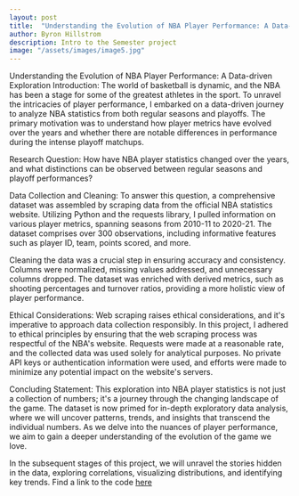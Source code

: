 ```yaml
---
layout: post
title:  "Understanding the Evolution of NBA Player Performance: A Data-driven Exploration"
author: Byron Hillstrom
description: Intro to the Semester project   
image: "/assets/images/image5.jpg"
---
```


Understanding the Evolution of NBA Player Performance: A Data-driven Exploration
Introduction:
The world of basketball is dynamic, and the NBA has been a stage for some of the greatest athletes in the sport. To unravel the intricacies of player performance, I embarked on a data-driven journey to analyze NBA statistics from both regular seasons and playoffs. The primary motivation was to understand how player metrics have evolved over the years and whether there are notable differences in performance during the intense playoff matchups.

Research Question:
How have NBA player statistics changed over the years, and what distinctions can be observed between regular seasons and playoff performances?

Data Collection and Cleaning:
To answer this question, a comprehensive dataset was assembled by scraping data from the official NBA statistics website. Utilizing Python and the requests library, I pulled information on various player metrics, spanning seasons from 2010-11 to 2020-21. The dataset comprises over 300 observations, including informative features such as player ID, team, points scored, and more.

Cleaning the data was a crucial step in ensuring accuracy and consistency. Columns were normalized, missing values addressed, and unnecessary columns dropped. The dataset was enriched with derived metrics, such as shooting percentages and turnover ratios, providing a more holistic view of player performance.

Ethical Considerations:
Web scraping raises ethical considerations, and it's imperative to approach data collection responsibly. In this project, I adhered to ethical principles by ensuring that the web scraping process was respectful of the NBA's website. Requests were made at a reasonable rate, and the collected data was used solely for analytical purposes. No private API keys or authentication information were used, and efforts were made to minimize any potential impact on the website's servers.

Concluding Statement:
This exploration into NBA player statistics is not just a collection of numbers; it's a journey through the changing landscape of the game. The dataset is now primed for in-depth exploratory data analysis, where we will uncover patterns, trends, and insights that transcend the individual numbers. As we delve into the nuances of player performance, we aim to gain a deeper understanding of the evolution of the game we love.

In the subsequent stages of this project, we will unravel the stories hidden in the data, exploring correlations, visualizing distributions, and identifying key trends. Find a link to the code [here](https://github.com/byronhillstrom/semester_project/blob/main/main.ipynb)
